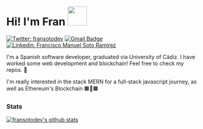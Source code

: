 <h1 >  Hi! I'm Fran <img src="https://media0.giphy.com/media/du3J3cXyzhj75IOgvA/giphy.gif" width="50px" /> </h1>

[![Twitter: fransotodev](https://img.shields.io/twitter/follow/fransotodev?color=green&style=for-the-badge&logo=twitter)](https://twitter.com/fransotodev)
[![Gmail Badge](https://img.shields.io/badge/-franciscomanuel.sotormairez@gmail.com-c14438?style=for-the-badge&logo=Gmail&logoColor=white)](mailto:franciscomanuel.sotoramirez@gmail.com)
[![Linkedin: Francisco Manuel Soto Ramírez](https://img.shields.io/badge/-linkedin-blue?style=for-the-badge&logo=Linkedin&logoColor=white)](https://www.linkedin.com/in/francisco-manuel-soto-ram%C3%ADrez-637779193/)

I'm a Spanish software developer, graduated via University of Cádiz. I have worked some web development and blockchain! Feel free to check my repos. 💪

I'm really interested in the stack MERN for a full-stack javascript journey, as well as Ethereum's Blockchain 🟧🔗🟧



### Stats
[![fransotodev's github stats](https://github-readme-stats.vercel.app/api?username=fransotodev&show_icons=true&theme=gruvbox)](https://github.com/anuraghazra/github-readme-stats)




